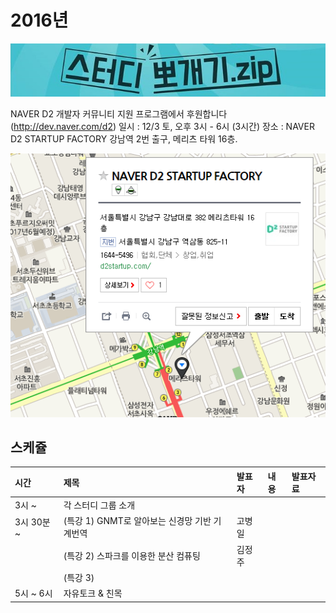 # 2016년

![](img/title.jpg)

 NAVER D2 개발자 커뮤니티 지원 프로그램에서 후원합니다(http://dev.naver.com/d2)
 일시 : 12/3 토, 오후 3시 - 6시 (3시간)
 장소 : NAVER D2 STARTUP FACTORY
       강남역 2번 출구, 메리츠 타워 16층.


![](img/d2.png)

## 스케쥴

|    시간        |      제목                                | 발표자  |  내용   |   발표자료                                         |
|:---	        |:---	                                  |:---	    |:---	 |:---	                                               |
|3시 ~           | 각 스터디 그룹 소개                        |   |         |    |
|3시 30분 ~       | (특강 1) GNMT로 알아보는 신경망 기반 기계번역       | 고병일 | |    |
|       | (특강 2) 스파크를 이용한 분산 컴퓨팅       | 김정주 | |    |
|       | (특강 3)        |  | |    |
|5시  ~  6시     | 자유토크 & 친목    | | |    |

